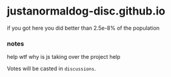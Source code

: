 # justanormaldog-disc.github.io

if you got here you did better than 2.5e-8% of the population

### notes
help wtf why is js taking over the project help
        
Votes will be casted in `discussions`.
